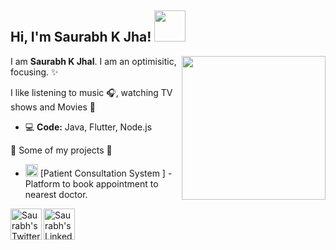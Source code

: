 <h2> Hi, I'm Saurabh K Jha! <img src="https://media.giphy.com/media/mGcNjsfWAjY5AEZNw6/giphy.gif" width="50"></h2>

<img align='right' src="https://media.giphy.com/media/ieyl9zmCjO4b4t6qoY/giphy.gif" width="230">

I am <b>Saurabh K Jhal</b>.
I am an optimisitic, focusing. :sparkles: <br>

I like listening to music 🎧, watching TV shows and Movies 🍿

- 💻 <b>Code:</b>  Java, Flutter, Node.js 
 

🚀 Some of my projects 🔽

- <img src="https://raw.githubusercontent.com/saurabhjha06/PCS" width="20" height="20"> [Patient Consultation System ] - Platform to book appointment to nearest doctor.




<a href="https://twitter.com/foreever_mine@06">
  <img align="left" alt="Saurabh's Twitter" height=50 src="https://img.icons8.com/bubbles/512/twitter-squared.png"/>
</a>

<a href="https://www.linkedin.com/in/saurabh-jha1595/">
  <img align="left" alt="Saurabh's LinkedIn" height=50 src="https://img.icons8.com/bubbles/512/linkedin.png"/>
</a>
